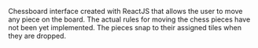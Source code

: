 Chessboard interface created with ReactJS that allows the user to move any piece on the board. The actual rules for moving the chess pieces have not been yet implemented. The pieces snap to their assigned tiles when they are dropped.   
